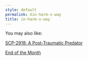 ```yaml
---
style: default
permalink: Xin-harm-s-way
title: in-harm-s-way
---
```

You may also like:

[SCP-2918: A Post-Traumatic Predator](http://scp-wiki.net/scp-2918)

[End of the Month](http://scp-wiki.net/end-of-the-month)
